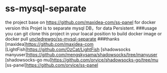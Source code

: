 # ss-mysql-separate
the project base on https://github.com/maxidea-com/ss-panel for docker version
this Projet is to separate mysql DB，for data Persistent.
###usage
you can git clone this project in your loacal position to build docker image
or docker pull [uncledrewgo/ss-mysql-separate](https://hub.docker.com/r/uncledrewgo/ss-mysql-separate/)
###thanks
[maxidea]https://github.com/maxidea-com
[LightFish]https://github.com/OzCat/LightFish
[shadowsocks manyuser]https://github.com/mengskysama/shadowsocks/tree/manyuser
[shadowsocks-go mu]https://github.com/orvice/shadowsocks-go/tree/mu
[ss-panel]https://github.com/orvice/ss-panel

